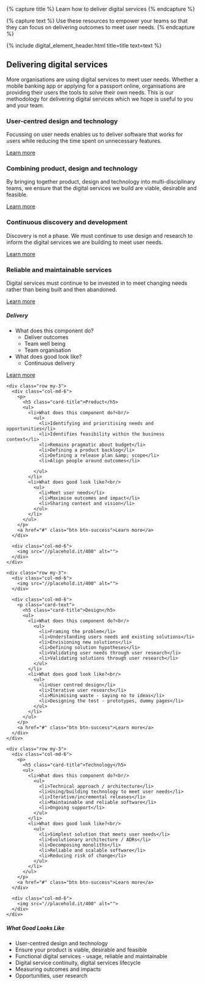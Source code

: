 <heading>
{% capture title %}
Learn how to deliver digital services
{% endcapture %}

{% capture text %}
Use these resources to empower your teams so that they can focus on delivering outcomes to meet user needs.
{% endcapture %}

{% include digital_element_header.html title=title text=text %}

</heading>
  <div class="container">
    <div class="row">
      <div class="offset-lg-1 col-lg-10">
        <div class="py-3 text-center">
          <h2>Delivering digital services</h2>
          <p class="lead">More organisations are using digital services to meet user needs. Whether a mobile banking app or applying for a passport online, organisations are providing their users the tools to solve their own needs. This is our methodology for delivering digital services which we hope is useful to you and your team.
        </p>
    </div>
  </div>
</div>

<div class="py-3 container">
  <div class="row">
    <div class="col-sm-6">
      <div class="card card-border">
        <div class="card-body">
          <h3 class="card-title">User-centred design and technology</h3>
          <p class="card-text">Focussing on user needs enables us to deliver software that works for users while reducing the time spent on unnecessary features.
          </p>
          <a href="https://www.madetech.com/blog/mob-programming-at-made" class="btn btn-success">Learn more</a>
        </div>
      </div>
    </div>
    <div class="col-sm-6">
      <div class="card card-border">
        <div class="card-body">
          <h3 class="card-title">Combining product, design and technology</h3>
          <p class="card-text">By bringing together product, design and technology into multi-disciplinary teams, we ensure that the digital services we build are viable, desirable and feasible.
          </p>
          <a href="technology/core-skills" class="btn btn-success">Learn more</a>
        </div>
      </div>
    </div>
    <div class="col-sm-6">
      <div class="card card-border">
        <div class="card-body">
          <h3 class="card-title">Continuous discovery and development</h3>
          <p class="card-text">Discovery is not a phase. We must continue to use design and research to inform the digital services we are building to meet user needs.</p>
          <a href="https://productionisation.io" class="btn btn-success">Learn more</a>
        </div>
      </div>
    </div>
    <div class="col-sm-6">
      <div class="card card-border">
        <div class="card-body">
          <h3 class="card-title">Reliable and maintainable services</h3>
          <p class="card-text">Digital services must continue to be invested in to meet changing needs rather than being built and then abandoned.</p>
          <a href="https://www.madetech.com/blog/mob-programming-at-made" class="btn btn-success">Learn more</a>
        </div>
      </div>
    </div>
  </div>

<main>
  <div class="container">
    <div class="row my-3">
      <div class="col-md-6">
        <img src="//placehold.it/400" alt="">
      </div>
      <div class="col-md-6">
        <p>
          <h5 class="card-title">Delivery</h5>
          <ul>
            <li>What does this component do?<br/>
              <ul>
                <li>Deliver outcomes</li>
                <li>Team well being</li>
                <li>Team organisation</li>
              </ul>
            </li>
            <li>What does good look like?<br/>
              <ul>
                <li>Continuous delivery</li>
              </ul>
            </li>
          </ul>
        </p>
        <a href="#" class="btn btn-success">Learn more</a>
      </div>
    </div>

    <div class="row my-3">
      <div class="col-md-6">
        <p>
          <h5 class="card-title">Product</h5>
          <ul>
            <li>What does this component do?<br/>
              <ul>
                <li>Identifying and prioritising needs and opportunities</li>
                <li>Identifies feasibility within the business context</li>
                <li>Remains pragmatic about budget</li>
                <li>Defining a product backlog</li>
                <li>Defining a release plan &amp; scope</li>
                <li>Align people around outcomes</li>

              </ul>
            </li>
            <li>What does good look like?<br/>
              <ul>
                <li>Meet user needs</li>
                <li>Maximise outcomes and impact</li>
                <li>Sharing context and vision</li>
              </ul>
            </li>
          </ul>
        </p>
        <a href="#" class="btn btn-success">Learn more</a>
      </div>

      <div class="col-md-6">
        <img src="//placehold.it/400" alt="">
      </div>
    </div>

    <div class="row my-3">
      <div class="col-md-6">
        <img src="//placehold.it/400" alt="">
      </div>

      <div class="col-md-6">
        <p class="card-text">
          <h5 class="card-title">Design</h5>
          <ul>
            <li>What does this component do?<br/>
              <ul>
                <li>Framing the problem</li>
                <li>Understanding users needs and existing solutions</li>
                <li>Envisioning new solutions</li>
                <li>Defining solution hypotheses</li>
                <li>Validating user needs through user research</li>
                <li>Validating solutions through user research</li>
              </ul>
            </li>
            <li>What does good look like?<br/>
              <ul>
                <li>User centred design</li>
                <li>Iterative user research</li>
                <li>Minimising waste - saying no to ideas</li>
                <li>Designing the test - prototypes, dummy pages</li>
              </ul>
            </li>
          </ul>
        </p>
        <a href="#" class="btn btn-success">Learn more</a>
      </div>
    </div>

    <div class="row my-3">
      <div class="col-md-6">
        <p>
          <h5 class="card-title">Technology</h5>
          <ul>
            <li>What does this component do?<br/>
              <ul>
                <li>Technical approach / architecture</li>
                <li>Using/building technology to meet user needs</li>
                <li>Iterative/incremental releases</li>
                <li>Maintainable and reliable software</li>
                <li>Ongoing support</li>
              </ul>
            </li>
            <li>What does good look like?<br/>
              <ul>
                <li>Simplest solution that meets user needs</li>
                <li>Evolutionary architecture / ADRs</li>
                <li>Decomposing monoliths</li>
                <li>Reliable and scalable software</li>
                <li>Reducing risk of change</li>
              </ul>
            </li>
          </ul>
        </p>
        <a href="#" class="btn btn-success">Learn more</a>
      </div>

      <div class="col-md-6">
        <img src="//placehold.it/400" alt="">
      </div>
    </div>
  </div>

  <div class="container">
    <div>
      <div class="col-md-6-3-12">
        <div class="card-body card-border">
          <h5 class="card-title">What Good Looks Like</h5>
          <p class="card-text">
            <ul>
              <li>User-centred design and technology</li>
              <li>Ensure your product is viable, desirable and feasible</li>
              <li>Functional digital services - usage, reliable and maintainable</li>
              <li>Digital service continuity, digital services lifecycle</li>
              <li>Measuring outcomes and impacts</li>
              <li>Opportunities, user research</li>
            </ul>
          </p>
        </div>
      </div>
    </div>
  </div>
</main>
